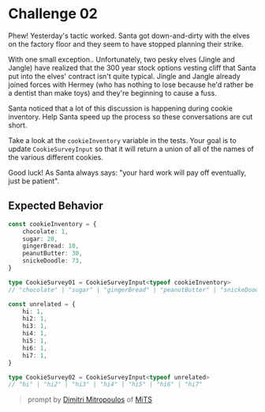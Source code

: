 # Challenge 02

Phew! Yesterday's tactic worked. Santa got down-and-dirty with the elves on the factory floor and they seem to have stopped planning their strike.

With one small exception.. Unfortunately, two pesky elves (Jingle and Jangle) have realized that the 300 year stock options vesting cliff that Santa put into the elves' contract isn't quite typical. Jingle and Jangle already joined forces with Hermey (who has nothing to lose because he'd rather be a dentist than make toys) and they're beginning to cause a fuss.

Santa noticed that a lot of this discussion is happening during cookie inventory. Help Santa speed up the process so these conversations are cut short.

Take a look at the `cookieInventory` variable in the tests. Your goal is to update `CookieSurveyInput` so that it will return a union of all of the names of the various different cookies.

Good luck! As Santa always says: "your hard work will pay off eventually, just be patient".

## Expected Behavior

```ts
const cookieInventory = {
	chocolate: 1,
	sugar: 20,
	gingerBread: 10,
	peanutButter: 30,
	snickeDoodle: 73,
}

type CookieSurvey01 = CookieSurveyInput<typeof cookieInventory>
// "chocolate" | "sugar" | "gingerBread" | "peanutButter" | "snickeDoodle"

const unrelated = {
	hi: 1,
	hi2: 1,
	hi3: 1,
	hi4: 1,
	hi5: 1,
	hi6: 1,
	hi7: 1,
}

type CookieSurvey02 = CookieSurveyInput<typeof unrelated>
// "hi" | "hi2" | "hi3" | "hi4" | "hi5" | "hi6" | "hi7"
```

> prompt by [Dimitri Mitropoulos](https://github.com/dimitropoulos) of [MiTS](https://www.youtube.com/@MichiganTypeScript)
